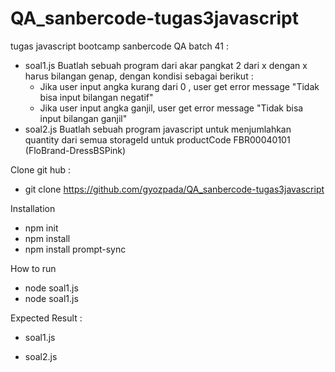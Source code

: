 # QA_sanbercode-tugas3javascript
tugas javascript bootcamp sanbercode QA batch 41 :
- soal1.js Buatlah sebuah program dari akar pangkat 2 dari x dengan x harus bilangan genap, dengan kondisi sebagai berikut :
    - Jika user input angka kurang dari 0 , user get error message "Tidak bisa input bilangan negatif" 
    - Jika user input angka ganjil, user get error message "Tidak bisa input bilangan ganjil"
- soal2.js Buatlah sebuah program javascript untuk menjumlahkan quantity dari semua storageId untuk productCode FBR00040101 (FloBrand-DressBSPink) 

Clone git hub :
- git clone https://github.com/gyozpada/QA_sanbercode-tugas3javascript

Installation
- npm init
- npm install
- npm install prompt-sync

How to run

- node soal1.js
- node soal1.js


Expected Result :
- soal1.js



- soal2.js
